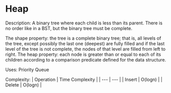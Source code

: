 # Heap
Description: A binary tree where each child is less than its parent. There is no order like in a BST, but the binary tree must be complete.

The shape property: the tree is a complete binary tree; that is, all levels of the tree, except possibly the last one (deepest) are fully filled and if the last level of the tree is not complete, the nodes of that level are filled from left to right.
The heap property: each node is greater than or equal to each of its children according to a comparison predicate defined for the data structure.

Uses: Priority Queue

Complexity:
| Operation | Time Complexity |
| --- | --- |
| Insert | O(logn) |
| Delete | O(logn) |

